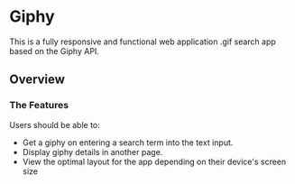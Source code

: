 # Giphy
This is a fully responsive and functional web application .gif search app based on the Giphy API.

## Overview

### The Features

Users should be able to:

- Get a giphy on entering a search term into the text input.
- Display giphy details in another page.
- View the optimal layout for the app depending on their device's screen size

